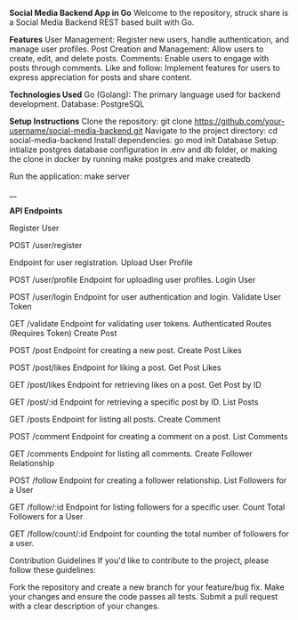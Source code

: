 **Social Media Backend App in Go**
Welcome to the repository, struck share is a Social Media Backend REST based built with Go. 

**Features**
User Management: Register new users, handle authentication, and manage user profiles.
Post Creation and Management: Allow users to create, edit, and delete posts.
Comments: Enable users to engage with posts through comments.
Like and follow: Implement features for users to express appreciation for posts and share content.

**Technologies Used**
Go (Golang): The primary language used for backend development.
Database: PostgreSQL

**Setup Instructions**
Clone the repository: git clone https://github.com/your-username/social-media-backend.git
Navigate to the project directory: cd social-media-backend
Install dependencies: go mod init
Database Setup: intialize postgres database configuration in .env and db folder, or making the clone in docker by running make postgres and make createdb

Run the application: make server

__


**API Endpoints**

Register User

POST /user/register

Endpoint for user registration.
Upload User Profile

POST /user/profile
Endpoint for uploading user profiles.
Login User

POST /user/login
Endpoint for user authentication and login.
Validate User Token

GET /validate
Endpoint for validating user tokens.
Authenticated Routes (Requires Token)
Create Post

POST /post
Endpoint for creating a new post.
Create Post Likes

POST /post/likes
Endpoint for liking a post.
Get Post Likes

GET /post/likes
Endpoint for retrieving likes on a post.
Get Post by ID

GET /post/:id
Endpoint for retrieving a specific post by ID.
List Posts

GET /posts
Endpoint for listing all posts.
Create Comment

POST /comment
Endpoint for creating a comment on a post.
List Comments

GET /comments
Endpoint for listing all comments.
Create Follower Relationship

POST /follow
Endpoint for creating a follower relationship.
List Followers for a User

GET /follow/:id
Endpoint for listing followers for a specific user.
Count Total Followers for a User

GET /follow/count/:id
Endpoint for counting the total number of followers for a user.

Contribution Guidelines
If you'd like to contribute to the project, please follow these guidelines:

Fork the repository and create a new branch for your feature/bug fix.
Make your changes and ensure the code passes all tests.
Submit a pull request with a clear description of your changes.
